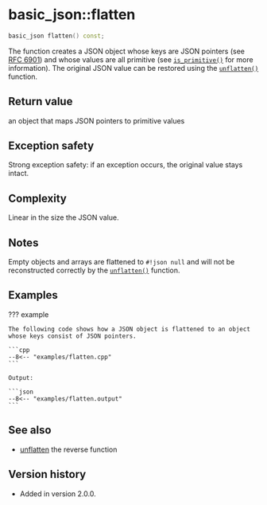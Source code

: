 # basic_json::flatten

```cpp
basic_json flatten() const;
```

The function creates a JSON object whose keys are JSON pointers (see [RFC 6901](https://tools.ietf.org/html/rfc6901))
and whose values are all primitive (see [`is_primitive()`](is_primitive.md) for more information). The original JSON
value can be restored using the [`unflatten()`](unflatten.md) function.
    
## Return value

an object that maps JSON pointers to primitive values

## Exception safety

Strong exception safety: if an exception occurs, the original value stays intact.

## Complexity

Linear in the size the JSON value.

## Notes

Empty objects and arrays are flattened to `#!json null` and will not be reconstructed correctly by the
[`unflatten()`](unflatten.md) function.

## Examples

??? example

    The following code shows how a JSON object is flattened to an object whose keys consist of JSON pointers.
    
    ```cpp
    --8<-- "examples/flatten.cpp"
    ```
    
    Output:
    
    ```json
    --8<-- "examples/flatten.output"
    ```

## See also

- [unflatten](unflatten.md) the reverse function

## Version history

- Added in version 2.0.0.
